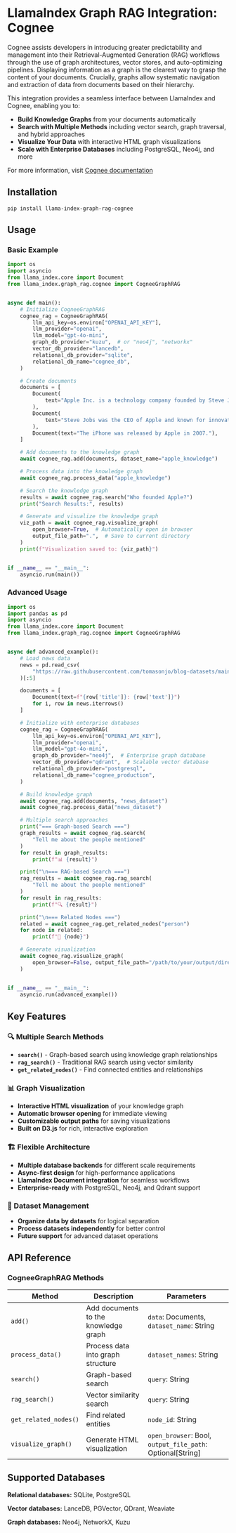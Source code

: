 # LlamaIndex Graph RAG Integration: Cognee

Cognee assists developers in introducing greater predictability and management into their Retrieval-Augmented Generation (RAG) workflows through the use of graph architectures, vector stores, and auto-optimizing pipelines. Displaying information as a graph is the clearest way to grasp the content of your documents. Crucially, graphs allow systematic navigation and extraction of data from documents based on their hierarchy.

This integration provides a seamless interface between LlamaIndex and Cognee, enabling you to:

- **Build Knowledge Graphs** from your documents automatically
- **Search with Multiple Methods** including vector search, graph traversal, and hybrid approaches
- **Visualize Your Data** with interactive HTML graph visualizations
- **Scale with Enterprise Databases** including PostgreSQL, Neo4j, and more

For more information, visit [Cognee documentation](https://docs.cognee.ai/)

## Installation

```shell
pip install llama-index-graph-rag-cognee
```

## Usage

### Basic Example

```python
import os
import asyncio
from llama_index.core import Document
from llama_index.graph_rag.cognee import CogneeGraphRAG


async def main():
    # Initialize CogneeGraphRAG
    cognee_rag = CogneeGraphRAG(
        llm_api_key=os.environ["OPENAI_API_KEY"],
        llm_provider="openai",
        llm_model="gpt-4o-mini",
        graph_db_provider="kuzu",  # or "neo4j", "networkx"
        vector_db_provider="lancedb",
        relational_db_provider="sqlite",
        relational_db_name="cognee_db",
    )

    # Create documents
    documents = [
        Document(
            text="Apple Inc. is a technology company founded by Steve Jobs."
        ),
        Document(
            text="Steve Jobs was the CEO of Apple and known for innovation."
        ),
        Document(text="The iPhone was released by Apple in 2007."),
    ]

    # Add documents to the knowledge graph
    await cognee_rag.add(documents, dataset_name="apple_knowledge")

    # Process data into the knowledge graph
    await cognee_rag.process_data("apple_knowledge")

    # Search the knowledge graph
    results = await cognee_rag.search("Who founded Apple?")
    print("Search Results:", results)

    # Generate and visualize the knowledge graph
    viz_path = await cognee_rag.visualize_graph(
        open_browser=True,  # Automatically open in browser
        output_file_path=".",  # Save to current directory
    )
    print(f"Visualization saved to: {viz_path}")


if __name__ == "__main__":
    asyncio.run(main())
```

### Advanced Usage

```python
import os
import pandas as pd
import asyncio
from llama_index.core import Document
from llama_index.graph_rag.cognee import CogneeGraphRAG


async def advanced_example():
    # Load news data
    news = pd.read_csv(
        "https://raw.githubusercontent.com/tomasonjo/blog-datasets/main/news_articles.csv"
    )[:5]

    documents = [
        Document(text=f"{row['title']}: {row['text']}")
        for i, row in news.iterrows()
    ]

    # Initialize with enterprise databases
    cognee_rag = CogneeGraphRAG(
        llm_api_key=os.environ["OPENAI_API_KEY"],
        llm_provider="openai",
        llm_model="gpt-4o-mini",
        graph_db_provider="neo4j",  # Enterprise graph database
        vector_db_provider="qdrant",  # Scalable vector database
        relational_db_provider="postgresql",
        relational_db_name="cognee_production",
    )

    # Build knowledge graph
    await cognee_rag.add(documents, "news_dataset")
    await cognee_rag.process_data("news_dataset")

    # Multiple search approaches
    print("=== Graph-based Search ===")
    graph_results = await cognee_rag.search(
        "Tell me about the people mentioned"
    )
    for result in graph_results:
        print(f"📊 {result}")

    print("\n=== RAG-based Search ===")
    rag_results = await cognee_rag.rag_search(
        "Tell me about the people mentioned"
    )
    for result in rag_results:
        print(f"🔍 {result}")

    print("\n=== Related Nodes ===")
    related = await cognee_rag.get_related_nodes("person")
    for node in related:
        print(f"🔗 {node}")

    # Generate visualization
    await cognee_rag.visualize_graph(
        open_browser=False, output_file_path="/path/to/your/output/directory"
    )


if __name__ == "__main__":
    asyncio.run(advanced_example())
```

## Key Features

### 🔍 Multiple Search Methods

- **`search()`** - Graph-based search using knowledge graph relationships
- **`rag_search()`** - Traditional RAG search using vector similarity
- **`get_related_nodes()`** - Find connected entities and relationships

### 📊 Graph Visualization

- **Interactive HTML visualization** of your knowledge graph
- **Automatic browser opening** for immediate viewing
- **Customizable output paths** for saving visualizations
- **Built on D3.js** for rich, interactive exploration

### 🏗️ Flexible Architecture

- **Multiple database backends** for different scale requirements
- **Async-first design** for high-performance applications
- **LlamaIndex Document integration** for seamless workflows
- **Enterprise-ready** with PostgreSQL, Neo4j, and Qdrant support

### 🎯 Dataset Management

- **Organize data by datasets** for logical separation
- **Process datasets independently** for better control
- **Future support** for advanced dataset operations

## API Reference

### CogneeGraphRAG Methods

| Method                | Description                          | Parameters                                                 |
| --------------------- | ------------------------------------ | ---------------------------------------------------------- |
| `add()`               | Add documents to the knowledge graph | `data`: Documents, `dataset_name`: String                  |
| `process_data()`      | Process data into graph structure    | `dataset_names`: String                                    |
| `search()`            | Graph-based search                   | `query`: String                                            |
| `rag_search()`        | Vector similarity search             | `query`: String                                            |
| `get_related_nodes()` | Find related entities                | `node_id`: String                                          |
| `visualize_graph()`   | Generate HTML visualization          | `open_browser`: Bool, `output_file_path`: Optional[String] |

## Supported Databases

**Relational databases:** SQLite, PostgreSQL

**Vector databases:** LanceDB, PGVector, QDrant, Weaviate

**Graph databases:** Neo4j, NetworkX, Kuzu
